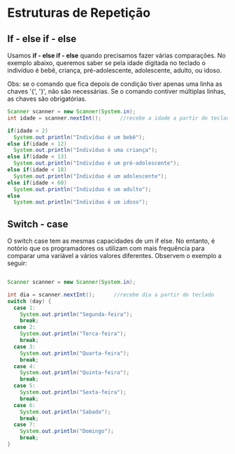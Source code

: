 # Estruturas de Repetição

## If - else if - else

Usamos **if - else if - else** quando precisamos fazer várias comparações. 
No exemplo abaixo, queremos saber se pela idade digitada no teclado o indivíduo é bebê, criança, pré-adolescente, adolescente, adulto, ou idoso.

Obs: se o comando que fica depois de condição tiver apenas uma linha as chaves '{', '}', não são necessárias. Se o comando contiver múltiplas linhas, as chaves são obrigatórias.

```java
Scanner scanner = new Scanner(System.in);
int idade = scanner.nextInt();      //recebe a idade a partir do teclado

if(idade < 2)
  System.out.println("Indivíduo é um bebê");
else if(idade < 12)
  System.out.println("Indivíduo é uma criança");
else if(idade < 13)
  System.out.println("Indivíduo é um pré-adolescente");
else if(idade < 18)
  System.out.println("Indivíduo é um adolescente");
else if(idade < 60)
  System.out.println("Indivíduo é um adulto");
else
  System.out.println("Indivíduo é um idoso");
```

## Switch - case

O switch case tem as mesmas capacidades de um if else. No entanto, é notório que os programadores os utilizam com mais frequência para comparar uma variável a vários valores diferentes.
Observem o exemplo a seguir:

```java

Scanner scanner = new Scanner(System.in);

int dia = scanner.nextInt();      //recebe dia a partir do teclado
switch (day) {
  case 1:
    System.out.println("Segunda-feira");
    break;
  case 2:
    System.out.println("Terca-feira");
    break;
  case 3:
    System.out.println("Quarta-feira");
    break;
  case 4:
    System.out.println("Quinta-feira");
    break;
  case 5:
    System.out.println("Sexta-feira");
    break;
  case 6:
    System.out.println("Sabado");
    break;
  case 7:
    System.out.println("Domingo");
    break;
}
```
